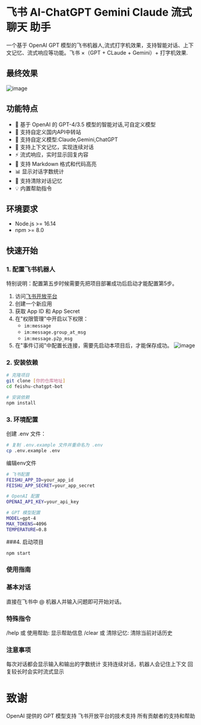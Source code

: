 # 飞书 AI-ChatGPT Gemini Claude 流式聊天 助手

一个基于 OpenAI GPT 模型的飞书机器人,流式打字机效果，支持智能对话、上下文记忆、流式响应等功能。飞书 ×（GPT + CLaude + Gemini）+ 打字机效果.

## 最终效果

![image](https://github.com/user-attachments/assets/d9fc4182-025f-4474-9fd8-c1187b30122d)


## 功能特点

- 🤖 基于 OpenAI 的 GPT-4/3.5 模型的智能对话,可自定义模型
- 🤖 支持自定义国内API中转站
- 🤖 支持自定义模型:Claude,Gemini,ChatGPT
- 💭 支持上下文记忆，实现连续对话
- ⚡ 流式响应，实时显示回复内容
- 📝 支持 Markdown 格式和代码高亮
- 📊 显示对话字数统计
- 🔄 支持清除对话记忆
- 💡 内置帮助指令

## 环境要求

- Node.js >= 16.14
- npm >= 8.0

## 快速开始

### 1. 配置飞书机器人

特别说明：配置第五步时候需要先把项目部署成功后启动才能配置第5步。
1. 访问[飞书开放平台](https://open.feishu.cn/app)
2. 创建一个新应用
3. 获取 App ID 和 App Secret
4. 在"权限管理"中开启以下权限：
   - `im:message`
   - `im:message.group_at_msg`
   - `im:message.p2p_msg`
5. 在"事件订阅"中配置长连接，需要先启动本项目后，才能保存成功。
![image](https://github.com/user-attachments/assets/2a021a97-96d1-40f8-b9c4-2abb45aef9bb)



### 2. 安装依赖
```bash
# 克隆项目
git clone [你的仓库地址]
cd feishu-chatgpt-bot

# 安装依赖
npm install
```

### 3. 环境配置
创建 .env 文件：
```bash
# 复制 .env.example 文件并重命名为 .env
cp .env.example .env
```

编辑env文件
```bash
# 飞书配置
FEISHU_APP_ID=your_app_id
FEISHU_APP_SECRET=your_app_secret

# OpenAI 配置
OPENAI_API_KEY=your_api_key

# GPT 模型配置
MODEL=gpt-4
MAX_TOKENS=4096
TEMPERATURE=0.8
```

###4. 启动项目
```bash
npm start
```

### 使用指南

### 基本对话
直接在飞书中 @ 机器人并输入问题即可开始对话。

### 特殊指令
/help 或 使用帮助: 显示帮助信息
/clear 或 清除记忆: 清除当前对话历史

### 注意事项
每次对话都会显示输入和输出的字数统计
支持连续对话，机器人会记住上下文
回复较长时会实时流式显示

# 致谢
OpenAI 提供的 GPT 模型支持
飞书开放平台的技术支持
所有贡献者的支持和帮助
